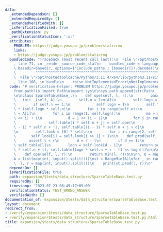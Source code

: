```yaml
---
data:
  _extendedDependsOn: []
  _extendedRequiredBy: []
  _extendedVerifiedWith: []
  _isVerificationFailed: true
  _pathExtension: py
  _verificationStatusIcon: ':x:'
  attributes:
    PROBLEM: https://judge.yosupo.jp/problem/staticrmq
    links:
    - https://judge.yosupo.jp/problem/staticrmq
  bundledCode: "Traceback (most recent call last):\n  File \"/opt/hostedtoolcache/Python/3.11.4/x64/lib/python3.11/site-packages/onlinejudge_verify/documentation/build.py\"\
    , line 71, in _render_source_code_stat\n    bundled_code = language.bundle(stat.path,\
    \ basedir=basedir, options={'include_paths': [basedir]}).decode()\n          \
    \         ^^^^^^^^^^^^^^^^^^^^^^^^^^^^^^^^^^^^^^^^^^^^^^^^^^^^^^^^^^^^^^^^^^^^^^^^^^^^^^^^^\n\
    \  File \"/opt/hostedtoolcache/Python/3.11.4/x64/lib/python3.11/site-packages/onlinejudge_verify/languages/python.py\"\
    , line 108, in bundle\n    raise NotImplementedError\nNotImplementedError\n"
  code: "# verification-helper: PROBLEM https://judge.yosupo.jp/problem/staticrmq\n\
    from pathlib import Path\nimport sys\n\nsys.path.append(str(Path(__file__).resolve().parent.parent.parent.parent))\n\
    \n\nclass SparseTableBase_:\n    def ope(self, l, r):\n        pass\n\n    def\
    \ __init__(self, A):\n        self.n = len(A)\n        self.logn = (self.n - 1).bit_length()\n\
    \        if self.n == 1:\n            self.logn = 1\n        self.table = [0]\
    \ * (self.logn * self.n)\n        for i in range(self.n):\n            self.table[i]\
    \ = A[i]\n        for i in range(1, self.logn):\n            ma = self.n - (1\
    \ << i) + 1\n            d = 1 << (i - 1)\n            for j in range(ma):\n \
    \               self.table[i * self.n + j] = self.ope(\n                    self.table[(i\
    \ - 1) * self.n + j], self.table[(i - 1) * self.n + j + d]\n                )\n\
    \n        self.look = [0] * self.n\n        for i in range(2, self.n):\n     \
    \       self.look[i] = self.look[i >> 1] + 1\n\n    def prod(self, l, r):\n  \
    \      assert l < r\n        d = r - l\n        if d == 1:\n            return\
    \ self.table[l]\n        logn = self.look[d - 1]\n        return self.ope(self.table[logn\
    \ * self.n + l], self.table[logn * self.n + r - (1 << logn)])\n\n\nclass RangeMin(SparseTableBase_):\n\
    \    def ope(self, l, r):\n        return min(l, r)\n\n\nn, Q = map(int, input().split())\n\
    A = list(map(int, input().split()))\nst = RangeMin(A)\nfor _ in range(Q):\n  \
    \  l, r = map(int, input().split())\n    print(st.prod(l, r))\n"
  dependsOn: []
  isVerificationFile: true
  path: expansion/$tests/data_structure/SparseTableBase.test.py
  requiredBy: []
  timestamp: '2023-07-23 08:45:17+09:00'
  verificationStatus: TEST_WRONG_ANSWER
  verifiedWith: []
documentation_of: expansion/$tests/data_structure/SparseTableBase.test.py
layout: document
redirect_from:
- /verify/expansion/$tests/data_structure/SparseTableBase.test.py
- /verify/expansion/$tests/data_structure/SparseTableBase.test.py.html
title: expansion/$tests/data_structure/SparseTableBase.test.py
---
```

